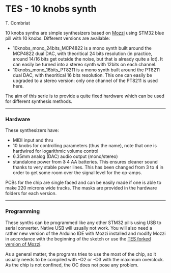 # TES - 10 knobs synth
T. Combriat

10 knobs synths are simple synthesizers based on [Mozzi](https://github.com/sensorium/Mozzi) using STM32 blue pill with 10 knobs. Different versions are available:

  - 10knobs_mono_24bits_MCP4822 is a mono synth built around the MCP4822 dual DAC, with theoritical 24 bits resolution (in practice, around 14/16 bits get outside the noise, but that is already quite a lot). It can easily be turned into a stereo synth with 12bits on each channel.
  - 10knobs_mono_16bits_PT8211 is a mono synth built around the PT8211 dual DAC, with theoritical 16 bits resolution. This one can easily be upgraded to a stereo version: only one channel of the PT8211 is used here.


The aim of this serie is to provide a quite fixed hardware which can be used for different synthesis methods.


***

### Hardware
These synthesizers have: 
* MIDI input and thru
* 10 knobs for controlling parameters (thus the name), note that one is hardwired for logarithmic volume control
* 6.35mm analog (DAC) audio output (mono/stereo)
* standalone power from ~~3~~ 4 AA batteries. This ensures cleaner sound thanks to very stable power lines. This has been changed from 3 to 4 in order to get some room over the signal level for the op-amps.

PCBs for the chip are single faced and can be easily made if one is able to make 220 microns wide tracks. The masks are provided in the hardware folders for each version.

***

### Programming
These synths can be programmed like any other STM32 pills using USB to serial converter. Native USB will usually not work. You will  also need a rather new version of the Arduino IDE with Mozzi installed and modify Mozzi in accordance with the beginning of the sketch or use the [TES forked version of Mozzi](https://github.com/tomcombriat/Mozzi/tree/TES-stable).

As a general matter, the programs tries to use the most of the chip, so it usually needs to be compiled with -O2 or -O3 with the maximum overclock. As the chip is not confined, the OC does not pose any problem.
